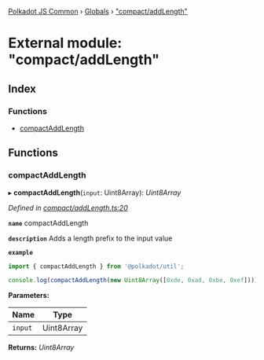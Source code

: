 [Polkadot JS Common](../README.md) › [Globals](../globals.md) › ["compact/addLength"](_compact_addlength_.md)

# External module: "compact/addLength"

## Index

### Functions

* [compactAddLength](_compact_addlength_.md#compactaddlength)

## Functions

###  compactAddLength

▸ **compactAddLength**(`input`: Uint8Array): *Uint8Array*

*Defined in [compact/addLength.ts:20](https://github.com/polkadot-js/common/blob/408129d5/packages/util/src/compact/addLength.ts#L20)*

**`name`** compactAddLength

**`description`** Adds a length prefix to the input value

**`example`** 
<BR>

```javascript
import { compactAddLength } from '@polkadot/util';

console.log(compactAddLength(new Uint8Array([0xde, 0xad, 0xbe, 0xef]))); // Uint8Array([4 << 2, 0xde, 0xad, 0xbe, 0xef])
```

**Parameters:**

Name | Type |
------ | ------ |
`input` | Uint8Array |

**Returns:** *Uint8Array*
